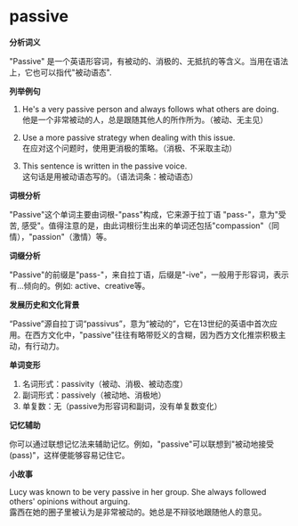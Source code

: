 # passive

**分析词义**

  

"Passive" 是一个英语形容词，有被动的、消极的、无抵抗的等含义。当用在语法上，它也可以指代"被动语态".

  

**列举例句**

  

1.  He's a very passive person and always follows what others are doing.  
    他是一个非常被动的人，总是跟随其他人的所作所为。（被动、无主见）
    
      
    
2.  Use a more passive strategy when dealing with this issue.  
    在应对这个问题时，使用更消极的策略。（消极、不采取主动）
    
      
    
3.  This sentence is written in the passive voice.  
    这句话是用被动语态写的。（语法词条：被动语态）
    
      
    

  

**词根分析**

  

"Passive"这个单词主要由词根-"pass"构成，它来源于拉丁语 "pass-"，意为"受苦, 感受"。值得注意的是，由此词根衍生出来的单词还包括"compassion"（同情），"passion"（激情）等。

  

**词缀分析**

  

"Passive"的前缀是"pass-"，来自拉丁语，后缀是"-ive"，一般用于形容词，表示有...倾向的。例如: active、creative等。

  

**发展历史和文化背景**

  

“Passive”源自拉丁词“passivus”，意为“被动的”，它在13世纪的英语中首次应用。在西方文化中，"passive"往往有略带贬义的含糊，因为西方文化推崇积极主动，有行动力。

  

**单词变形**

  

1.  名词形式：passivity（被动、消极、被动态度）
2.  副词形式：passively（被动地、消极地）
3.  单复数：无（passive为形容词和副词，没有单复数变化）

  

**记忆辅助**

  

你可以通过联想记忆法来辅助记忆。例如，"passive"可以联想到"被动地接受(pass)"，这样便能够容易记住它。

  

**小故事**

  

Lucy was known to be very passive in her group. She always followed others' opinions without arguing.  
露西在她的圈子里被认为是非常被动的。她总是不辩驳地跟随他人的意见。
